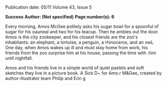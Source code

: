 Publication date: 05/11
Volume 43, Issue 5

**Success**
**Author:  (Not specified)**
**Page number(s): 6**

Every morning, Amos McGee politely 
asks his sugar bowl for a spoonful of 
sugar for his oauneal and two for his 
teacup. Then he ambles out the door. 
Amos is the city zookeeper, and his 
closest friends are the zoo's inhabitants: 
an elephant, a tortoise, a penguin, a 
rhinoceros, and an owL One day, when 
Amos wakes up ill and must stay home 
from work, his friends from the zoo 
surprise him at his house, passing the 
time with .him until nightfall. 

Amos and his friends live in a 
simple world of quiet pastels and soft 
sketches 
they live in a picture book. 
A Sick D~ for Amo.r M&Gee, created by 
author-illustrator team Philip and Erin g
